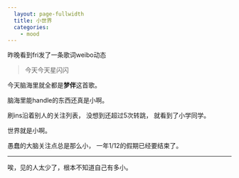 ```yaml
---
  layout: page-fullwidth
  title: 小世界
  categories:
    - mood
---
```


昨晚看到fri发了一条歌词weibo动态
> 今天今天星闪闪

今天脑海里就全都是**梦伴**这首歌。

脑海里能handle的东西还真是小啊。


刷ins沿着别人的关注列表，
没想到还超过5次转跳，
就看到了小学同学。

世界就是小啊。


愚蠢的大脑关注点总是那么小，
一年1/12的假期已经要结束了。

---

唉，见的人太少了，根本不知道自己有多小。
